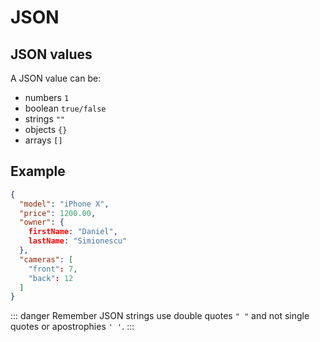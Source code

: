 # JSON

## JSON values

A JSON value can be:
- numbers `1`
- boolean `true/false`
- strings `""`
- objects `{}`
- arrays `[]`


## Example

``` json
{
  "model": "iPhone X",
  "price": 1200.00,
  "owner": {
    firstName: "Daniel",
    lastName: "Simionescu"
  },
  "cameras": [
    "front": 7,
    "back": 12
  ]
}
```

::: danger Remember
JSON strings use double quotes `" "` and not single quotes or apostrophies `' '`.
:::
